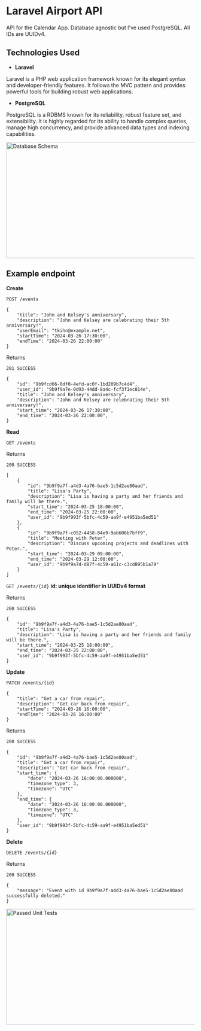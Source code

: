 # <a name="no-link"></a>Laravel Airport API

API for the Calendar App. Database agnostic but I've used PostgreSQL. All IDs are UUIDv4.

## <a name="no-link"></a>Technologies Used

- **Laravel**

Laravel is a PHP web application framework known for its elegant syntax and developer-friendly features. It follows the MVC pattern and provides powerful tools for building robust web applications.

- **PostgreSQL**

PostgreSQL is a RDBMS known for its reliability, robust feature set, and extensibility. It is highly regarded for its ability to handle complex queries, manage high concurrency, and provide advanced data types and indexing capabilities. 

<img src='https://github.com/dragan717080/Calendar/assets/135660124/56603c60-cbf2-4b42-a536-4177abd0fdde' alt='Database Schema' width='670' height='310' />

## Example endpoint

**Create**

```POST /events```

```
{
    "title": "John and Kelsey's anniversary",
    "description": "John and Kelsey are celebrating their 5th anniversary!",
    "userEmail": "tkihn@example.net",
    "startTime": "2024-03-26 17:30:00",
    "endTime": "2024-03-26 22:00:00"
}
```

Returns

```
201 SUCCESS

{
    "id": "9b9fcd66-0df0-4efd-ac0f-1bd209b7c4d4",
    "user_id": "9b9f9a7e-0d93-44dd-8a4c-fcf3f1ec814e",
    "title": "John and Kelsey's anniversary",
    "description": "John and Kelsey are celebrating their 5th anniversary!",
    "start_time": "2024-03-26 17:30:00",
    "end_time": "2024-03-26 22:00:00",
}
```

**Read**

```GET /events```

Returns

```
200 SUCCESS

[
    {
        "id": "9b9f9a7f-a4d3-4a76-bae5-1c5d2ae80aad",
        "title": "Lisa's Party",
        "description": "Lisa is having a party and her friends and family will be there.",
        "start_time": "2024-03-25 18:00:00",
        "end_time": "2024-03-25 22:00:00",
        "user_id": "9b9f993f-5bfc-4c59-aa9f-e4951ba5ed51"
    },
    {
        "id": "9b9f9a7f-c052-4458-84e9-9ab606b7bff9",
        "title": "Meeting with Peter",
        "description": "Discuss upcoming projects and deadlines with Peter.",
        "start_time": "2024-03-29 09:00:00",
        "end_time": "2024-03-29 12:00:00",
        "user_id": "9b9f9a7d-d87f-4c59-a61c-c3cd895b1a79"
    }
]
```

```GET /events/{id}```
**id: unique identifier in UUIDv4 format**

Returns

```
200 SUCCESS

{
    "id": "9b9f9a7f-a4d3-4a76-bae5-1c5d2ae80aad",
    "title": "Lisa's Party",
    "description": "Lisa is having a party and her friends and family will be there.",
    "start_time": "2024-03-25 18:00:00",
    "end_time": "2024-03-25 22:00:00",
    "user_id": "9b9f993f-5bfc-4c59-aa9f-e4951ba5ed51"
}
```

**Update**

```PATCH /events/{id}```

```
{
    "title": "Get a car from repair",
    "description": "Get car back from repair",
    "startTime": "2024-03-26 16:00:00",
    "endTime": "2024-03-26 16:00:00"
}
```

Returns
```
200 SUCCESS

{
    "id": "9b9f9a7f-a4d3-4a76-bae5-1c5d2ae80aad",
    "title": "Get a car from repair",
    "description": "Get car back from repair",
    "start_time": {
        "date": "2024-03-26 16:00:00.000000",
        "timezone_type": 3,
        "timezone": "UTC"
    },
    "end_time": {
        "date": "2024-03-26 16:00:00.000000",
        "timezone_type": 3,
        "timezone": "UTC"
    },
    "user_id": "9b9f993f-5bfc-4c59-aa9f-e4951ba5ed51"
}
```

**Delete**

```DELETE /events/{id}```

Returns

```
200 SUCCESS

{
    "message": "Event with id 9b9f9a7f-a4d3-4a76-bae5-1c5d2ae80aad successfully deleted."
}
```
<img src='https://github.com/dragan717080/Calendar/assets/135660124/1cff3bf6-bccf-40a8-bd85-213bb2d17ac4' alt='Passed Unit Tests' width='670' height='310' />
